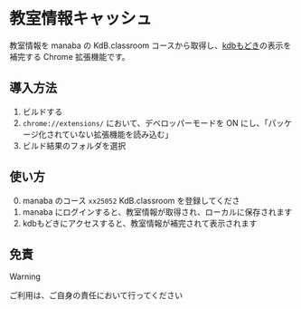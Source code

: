 # 教室情報キャッシュ

教室情報を manaba の KdB.classroom コースから取得し、[kdbもどき](https://make-it-tsukuba.github.io/alternative-tsukuba-kdb/)の表示を補完する Chrome 拡張機能です。

## 導入方法

1. ビルドする
2. `chrome://extensions/` において、デベロッパーモードを ON にし、「パッケージ化されていない拡張機能を読み込む」
3. ビルド結果のフォルダを選択

## 使い方

0. manaba のコース `xx25052` KdB.classroom を登録してくださ
1. manaba にログインすると、教室情報が取得され、ローカルに保存されます
2. kdbもどきにアクセスすると、教室情報が補完されて表示されます

## 免責

> [!WARNING]
>
> ご利用は、ご自身の責任において行ってください
